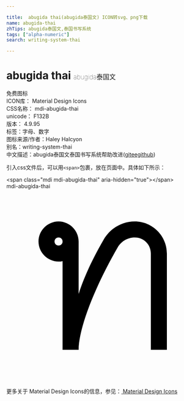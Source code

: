 ```yaml
---

title:  abugida thai(abugida泰国文) ICON转svg、png下载
name: abugida-thai
zhTips: abugida泰国文,泰国书写系统
tags: ["alpha-numeric"]
search: writing-system-thai

---
```


# abugida thai  <small style="font-size: 60%;font-weight: 100">abugida泰国文</small>


<div class="detail-page">
<p>
<span><span class="badge-success badge">免费图标</span> </span>
<br/>
<span>
ICON库：
<span class="badge-secondary badge">Material Design Icons</span> 
</span>
<br/>
<span>
CSS名称：
<span class="badge-secondary badge">mdi-abugida-thai</span> 
</span>
<br/>
<span>
unicode：
<span class="badge-secondary badge">F132B</span> 
<copy-btn content='F132B' btn-title=""></copy-btn>
<copy-btn :content='String.fromCodePoint(parseInt("F132B", 16))' btn-title="复制U"></copy-btn>
</span>
<br/>
<span>
版本：
<span class="badge-secondary badge">4.9.95</span> 
</span><br/><span>标签：<span class="badge-light badge"><router-link to="/tags/alpha-numeric.html">字母、数字</router-link></span></span>
<br/>
<span>图标来源/作者：<span class="badge-light badge">Haley Halcyon</span></span> 
<br/>
<span>别名：<span class="badge-light badge">writing-system-thai</span></span><br/><span class="zh-detail">中文描述：<span class="badge-primary badge">abugida泰国文</span><span class="badge-primary badge">泰国书写系统</span><span class="help-link"><span>帮助改进</span>(<a href="https://gitee.com/liuwave/icon-helper/edit/master/json/material/abugida-thai.json" target="_blank" rel="noopener noreferrer">gitee</a><a href="https://github.com/liuwave/icon-helper/edit/master/json/material/abugida-thai.json" target="_blank" rel="noopener noreferrer">github</a></span>)</span><br/>
</p>
</div>
<div class="alert alert-dark">
  <i class="mdi mdi-abugida-thai mdi-48px"></i>
  <i class="mdi mdi-abugida-thai mdi-36px"></i>
  <i class="mdi mdi-abugida-thai mdi-24px"></i>
  <i class="mdi mdi-abugida-thai mdi-18px"></i>
</div>
<div>
  <p>引入css文件后，可以用<code>&lt;span&gt;</code>包裹，放在页面中。具体如下所示：    
  </p>
  <div class="alert alert-primary" style="font-size: 14px">
    &lt;span class="mdi mdi-abugida-thai" aria-hidden="true"&gt;&lt;/span&gt;
    <copy-btn content='<span class="mdi mdi-abugida-thai" aria-hidden="true"></span>'></copy-btn>
  </div>
  <div class="alert alert-secondary">
    <i class="mdi mdi-abugida-thai"
    style="font-size: 24px"
    aria-hidden="true"></i> mdi-abugida-thai
    <copy-btn content="mdi-abugida-thai" btn-title="复制图标名称"></copy-btn>
  </div>
</div>
<div id="svg" class="svg-wrap">
<svg xmlns="http://www.w3.org/2000/svg" viewBox="0 0 24 24"><path d="M9 20C9 17.44 10.87 12.42 13.86 7.25C14.29 6.5 15.08 6 16 6C17.12 6 18 6.88 18 8V20H20V8C20 5.8 18.2 4 16 4C14.34 4 12.9 4.92 12.13 6.25C10.56 8.96 9.61 11.15 9 13.03V6.5C9 5.13 7.87 4 6.5 4C5.13 4 4 5.13 4 6.5C4 7.87 5.13 9 6.5 9C6.67 9 6.84 9 7 8.95V20M6.5 6C6.79 6 7 6.21 7 6.5C7 6.79 6.79 7 6.5 7C6.21 7 6 6.79 6 6.5C6 6.21 6.21 6 6.5 6Z" /></svg>
</div>
<detail full-name='mdi-abugida-thai'></detail>
    
<div><p>更多关于 Material Design Icons的信息，参见：<a target="_blank" href="https://iconhelper.cn/material.html"> Material Design Icons</a>
</p></div>

